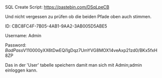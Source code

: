 SQL Create Script: https://pastebin.com/DSqLpeCB

Und nicht vergessen zu prüfen ob die beiden Pfade oben auch stimmen.



ID:         CBC8FC4F-7B05-4AB1-9AA2-3AB005D5ABE5

Username:   Admin

Password:   $BadPass$V1$10000$yXX6tDwEQi1gDqz7UmYVG8MOX14veAxp21zd0/BKx5fxH8ZP

Das in der 'User' tabelle speichern damit man sich mit Admin;admin einloggen kann.
